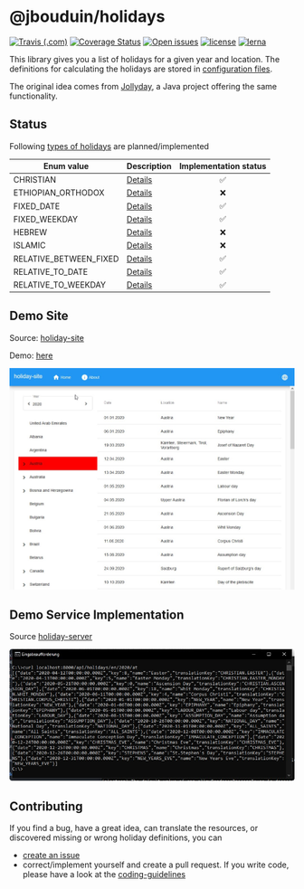 # @jbouduin/holidays

[![Travis (.com)](https://img.shields.io/travis/jbouduin/holiday)](https://travis-ci.com/github/jbouduin/holiday)
[![Coverage Status](https://coveralls.io/repos/github/jbouduin/holiday/badge.svg?branch=master)](https://coveralls.io/github/jbouduin/holiday?branch=master)
[![Open issues](https://img.shields.io/github/issues/jbouduin/holiday)](https://github.com/jbouduin/holiday/issues)
[![license](https://img.shields.io/github/license/jbouduin/holiday)](/LICENSE)
[![lerna](https://img.shields.io/badge/maintained%20with-lerna-cc00ff.svg)](https://lerna.js.org/)

This library gives you a list of holidays for a given year and location. The definitions for calculating the holidays are stored in [configuration files](/docs/configuration/configuration.md).

The original idea comes from [Jollyday](https://github.com/svendiedrichsen/jollyday), a Java project offering the same functionality.

## Status
Following [types of holidays](https://github.com/jbouduin/holiday/blob/master/packages/holidays-lib/src/configuration/types/holiday-type.ts) are planned/implemented

| Enum value             | Description                                              | Implementation status |
| ---------------------- | -------------------------------------------------------- | :-------------------: |
| CHRISTIAN              | [Details](/docs/configuration/christian.md)              | :white_check_mark:    |
| ETHIOPIAN_ORTHODOX     | [Details](/docs/configuration/ethiopian-orthodox.md)     | :x:                   |
| FIXED_DATE             | [Details](/docs/configuration/fixed-date.md)             | :white_check_mark:    |
| FIXED_WEEKDAY          | [Details](/docs/configuration/fixed-weekday.md)          | :white_check_mark:    |
| HEBREW                 | [Details](/docs/configuration/hebrew.md)                 | :x:                   |
| ISLAMIC                | [Details](/docs/configuration/islamic.md)                | :x:                   |
| RELATIVE_BETWEEN_FIXED | [Details](/docs/configuration/relative-between-fixed.md) | :white_check_mark:    |
| RELATIVE_TO_DATE       | [Details](/docs/configuration/relative-to-date.md)       | :white_check_mark:    |
| RELATIVE_TO_WEEKDAY    | [Details](/docs/configuration/relative-to-weekday.md)    | :white_check_mark:    |

## Demo Site
Source: [holiday-site](https://github.jbouduin/holiday-site)

Demo: [here](https://jbouduin.github.io/holiday-site/)

![demo](/docs/images/demo.jpg)

## Demo Service Implementation
Source [holiday-server](https://github.com/jbouduin/holiday-server)

![call](/docs/images/api-server.jpg)

## Contributing
If you find a bug, have a great idea, can translate the resources, or discovered missing or wrong holiday definitions, you can
- [create an issue](https://github.com/jbouduin/holiday/issues/new/choose)
- correct/implement yourself and create a pull request. If you write code, please have a look at the [coding-guidelines](/docs/contributing/coding-guidelines.md)
